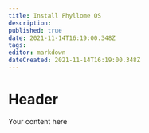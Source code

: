 ```yaml
---
title: Install Phyllome OS
description: 
published: true
date: 2021-11-14T16:19:00.348Z
tags: 
editor: markdown
dateCreated: 2021-11-14T16:19:00.348Z
---
```


# Header
Your content here